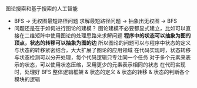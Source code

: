 图论搜索和基于搜索的人工智能

* BFS -> 无权图最短路径问题
    求解最短路径问题 -> 抽象出无权图 -> BFS
* 问题还是在于如何进行图论的建模？
    图论建模不必要都显式建立，比如可以直接在二维矩阵中使用图论的处理思路来求解问题
    **程序中的状态可以抽象为图的顶点，状态的转移可以抽象为图的边**
    所以图论的问题可以与程序中状态的定义与状态的转移紧密结合，大大扩展了图论的应用领域
    在代码实现时，状态转移与状态检测可以分开处理，每个代码逻辑只专注同一个任务
    对于多个元素来表示的状态，可以使用状态压缩，采用更少的元素表示相同的状态
    在代码实现时，处理好 BFS 整体逻辑框架 & 状态的定义 & 状态的转移 & 状态的判断各个模块的逻辑

    
